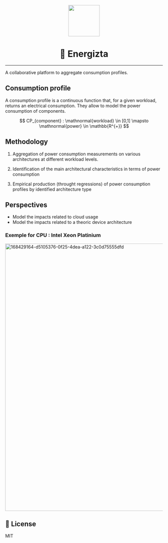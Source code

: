 <p align="center">
    <img src="https://boavizta.org/media/site/d84925bc94-1642413712/boavizta-logo-4.png" width="100">
</p>
<h1 align="center">
  🔌 Energizta
</h1>

---

A collaborative platform to aggregate consumption profiles.


## Consumption profile

A consumption profile is a continuous function that, for a given workload, returns an electrical consumption. They allow to model the power consumption of components.

$$
CP_{component} : \mathnormal{workload} \in [0,1] \mapsto \mathnormal{power} \in \mathbb{R^{+}}
$$

## Methodology

1. Aggregation of power consumption measurements on various architectures at different workload levels.

2. Identification of the main architectural characteristics in terms of power consumption 

3. Empirical production (throught regressions) of power consumption profiles by identified architecture type

## Perspectives

* Model the impacts related to cloud usage
* Model the impacts related to a theoric device architecture


### Exemple for CPU : Intel Xeon Platinium

<img width="854" alt="168429164-d5105376-0f25-4dea-a122-3c0d75555dfd" src="https://user-images.githubusercontent.com/24867893/190581083-9d14ff64-9732-4a86-8e16-c29a48a32e3b.png">

## :scroll: License

MIT
